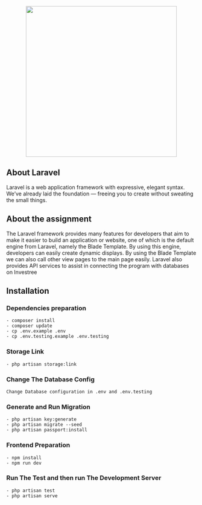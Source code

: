 <p align="center">
    <a href="https://laravel.com" target="_blank">
        <img src="https://raw.githubusercontent.com/laravel/art/master/logo-lockup/5%20SVG/2%20CMYK/1%20Full%20Color/laravel-logolockup-cmyk-red.svg" width="400">
    </a>
</p>

## About Laravel

Laravel is a web application framework with expressive, elegant syntax. We’ve already laid the foundation — freeing you to create without sweating the small things. 
## About the assignment

The Laravel framework provides many features for developers that aim to make it easier to build an application or website, one of which is the default engine from Laravel, namely the Blade Template. By using this engine, developers can easily create dynamic displays. By using the Blade Template we can also call other view pages to the main page easily. Laravel also provides API services to assist in connecting the program with databases on Investree

## Installation

### Dependencies preparation
    - composer install
    - composer update
    - cp .env.example .env
    - cp .env.testing.example .env.testing

### Storage Link
    - php artisan storage:link

### Change The Database Config
    Change Database configuration in .env and .env.testing 

### Generate and Run Migration
    - php artisan key:generate
    - php artisan migrate --seed
    - php artisan passport:install

### Frontend Preparation
    - npm install
    - npm run dev

### Run The Test and then run The Development Server
    - php artisan test
    - php artisan serve
